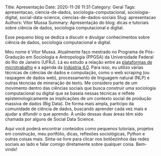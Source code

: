 Title: Apresentação
Date: 2020-11-26 11:31
Category: Geral
Tags: apresentacao, ciencia-de-dados, sociologia-computacional, sociologia-digital, social-data-science, ciencias-de-dados-sociais
Slug: apresentacao
Authors: Vítor Mussa
Summary: Apresentação do blog: dicas e tutoriais sobre ciência de dados, sociologia computacional e digital.

Esse pequeno blog se dedica a discutir e divulgar conhecimentos sobre ciência de dados, sociologia computacional e digital.

Meu nome é Vítor Mussa. Atualmente faço mestrado no Programa de Pós-Gradução em Sociologia e Antropologia (PPGSA) da Universidade Federal do Rio de Janeiro (UFRJ). Lá eu estudo a relação entre as [plataformas de microtrabalho](https://databigandsmall.com/2019/06/12/microwork-platforms-a-challenge-for-artificial-intelligence-a-challenge-for-employment/) e a agenda da [Indústria 4.0](https://pt.wikipedia.org/wiki/Ind%C3%BAstria_4.0). Para isso, eu utilizo várias técnicas de ciências de dados e computação, como o web scraping (ou raspagem de dados web), processamento de linguagem natural (NLP) e outras técncias de mineração de texto. Me considero parte de um movimento dentro das ciências sociais que busca construir uma sociologia computacional ou digital que se baseia nessas técnicas e reflete epistemologicamente as implicações de um contexto social de produção massiva de dados (Big Data). De forma mais ampla, participo da comunidade de ciência de dados, buscando aprender cada vez mais e ajudar a difundir o que aprendo. A união dessas duas áreas têm sido chamada por alguns de Social Data Science.

Aqui você poderá encontrar conteúdos como pequenos tutoriais, projetos em construção, meu portfólio, dicas, reflexões sociológicas, Python e outras coisas mais. Sinta-se livre para clicar nos botõezinhos das redes sociais ao lado e falar comigo diretamente sobre qualquer coisa. Bem-vindx!